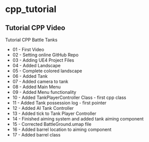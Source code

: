 # cpp_tutorial
Tutorial CPP Video
---
Tutorial CPP Battle Tanks

* 01 - First Video
* 02 - Setting online GitHub Repo
* 03 - Adding UE4 Project Files
* 04 - Added Landscape
* 05 - Complete colored landscape
* 06 - Added Tank
* 07 - Added camera to tank
* 08 - Added Main Menu
* 09 - Added Menu functionality
* 10 - Added TankPlayerController Class - first cpp class
* 11 - Added Tank possession log - first pointer
* 12 - Added AI Tank Controller
* 13 - Added tick to Tank Player Controller
* 14 - Finished aiming system and added tank aiming component
* 15 - Corrected BattleGround.umap file
* 16 - Added barrel location to aiming component
* 17 - Added barrel class